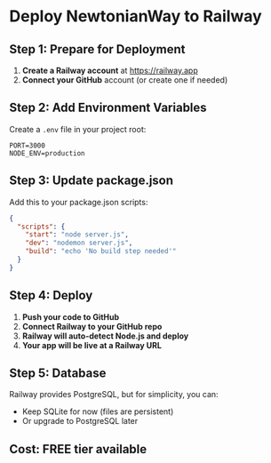 # Deploy NewtonianWay to Railway

## Step 1: Prepare for Deployment

1. **Create a Railway account** at https://railway.app
2. **Connect your GitHub** account (or create one if needed)

## Step 2: Add Environment Variables

Create a `.env` file in your project root:
```
PORT=3000
NODE_ENV=production
```

## Step 3: Update package.json

Add this to your package.json scripts:
```json
{
  "scripts": {
    "start": "node server.js",
    "dev": "nodemon server.js",
    "build": "echo 'No build step needed'"
  }
}
```

## Step 4: Deploy

1. **Push your code to GitHub**
2. **Connect Railway to your GitHub repo**
3. **Railway will auto-detect Node.js and deploy**
4. **Your app will be live at a Railway URL**

## Step 5: Database

Railway provides PostgreSQL, but for simplicity, you can:
- Keep SQLite for now (files are persistent)
- Or upgrade to PostgreSQL later

## Cost: FREE tier available

